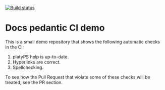 [![Build status](https://ci.appveyor.com/api/projects/status/vcookudy4mcuowdq/branch/master?svg=true)](https://ci.appveyor.com/project/vors/docs-nazi-ci-demo/branch/master)

# Docs pedantic CI demo

This is a small demo repository that shows the following automatic checks in the CI:

1. platyPS help is up-to-date.
2. Hyperlinks are correct.
3. Spellchecking.

To see how the Pull Request that violate some of these checks will be treated,
see the PR section.
